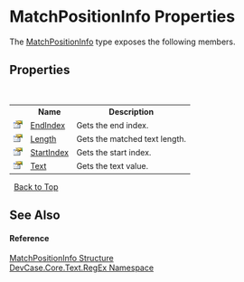 # MatchPositionInfo Properties
 

The <a href="T_DevCase_Core_Text_RegEx_MatchPositionInfo">MatchPositionInfo</a> type exposes the following members.


## Properties
&nbsp;<table><tr><th></th><th>Name</th><th>Description</th></tr><tr><td>![Public property](media/pubproperty.gif "Public property")</td><td><a href="P_DevCase_Core_Text_RegEx_MatchPositionInfo_EndIndex">EndIndex</a></td><td>
Gets the end index.</td></tr><tr><td>![Public property](media/pubproperty.gif "Public property")</td><td><a href="P_DevCase_Core_Text_RegEx_MatchPositionInfo_Length">Length</a></td><td>
Gets the matched text length.</td></tr><tr><td>![Public property](media/pubproperty.gif "Public property")</td><td><a href="P_DevCase_Core_Text_RegEx_MatchPositionInfo_StartIndex">StartIndex</a></td><td>
Gets the start index.</td></tr><tr><td>![Public property](media/pubproperty.gif "Public property")</td><td><a href="P_DevCase_Core_Text_RegEx_MatchPositionInfo_Text">Text</a></td><td>
Gets the text value.</td></tr></table>&nbsp;
<a href="#matchpositioninfo-properties">Back to Top</a>

## See Also


#### Reference
<a href="T_DevCase_Core_Text_RegEx_MatchPositionInfo">MatchPositionInfo Structure</a><br /><a href="N_DevCase_Core_Text_RegEx">DevCase.Core.Text.RegEx Namespace</a><br />